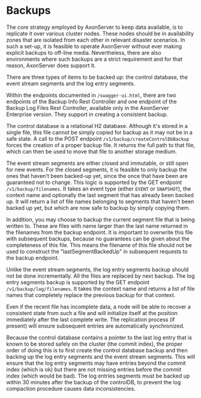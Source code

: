 # Backups

The core strategy employed by AxonServer to keep data available, is to replicate it over various
cluster nodes. These nodes should be in availability zones that are isolated from each other in relevant disaster
scenarios. In such a set-up, it is feasible to operate AxonServer without ever making explicit backups
to off-line media. Nevertheless, there are also environments where such backups are a strict requirement
and for that reason, AxonServer does support it.

There are three types of items to be backed up: the control database, the event stream segments and the log entry
segments. 

Within the endpoints documented in `/swagger-ui.html`, there are two endpoints of the Backup Info Rest Controller 
and one endpoint of the Backup Log Files Rest Controller, available only in the AxonServer Enterprise version.
They support in creating a consistent backup.

The control database is a relational H2 database. Although it's stored in a single file, this file cannot be simply
copied for backup as it may not be in a safe state. A call to the POST endpoint `/v1/backup/createControlDbBackup`
forces the creation of a proper backup file. It returns the full path to that file, which can then be used to
move that file to another storage medium.

The event stream segments are either closed and immutable, or still open for new events. For the closed segments, it is 
feasible to only backup the ones that haven't been backed-up yet, since the once that have been are guaranteed not to 
change. This logic is supported by the GET endpoint `/v1/backup/filenames`. It takes an event type (either `EVENT` or 
`SNAPSHOT`), the context name and optionally the last segment that has already been backed up. It will return a list of 
file names belonging to segments that haven't been backed up yet, but which are now safe to backup by simply copying them.

In addition, you may choose to backup the current segment file that is being written to. These are files with name
larger than the last name returned in the filenames from the backup endpoint. It is important to overwrite this file
with subsequent backups, because no guarantees can be given about the completeness of this file. This means the filename
of this file should not be used to construct the "lastSegmentBackedUp" in subsequent requests to the
backup endpoint.

Unlike the event stream segments, the log entry segments backup should not be done incrementally. All the files are
replaced by next backup. The log entry segments backup is supported by the GET endpoint `/v1/backup/log/filenames`. 
It takes the context name and returns a list of file names that completely replace the previous backup for that context.

Even if the recent file has incomplete data, a node will be able to recover a consistent state from such a file and
will initialize itself at the position immediately after the last complete write. The replication process (if present)
will ensure subsequent entries are automatically synchronized.

Because the control database contains a pointer to the last log entry that is known to be stored safely on the cluster 
(the commit index), the proper order of doing this is to first create the control database backup and then backing up 
the log entry segments and the event stream segments. This will ensure that the log entry segments may have entries 
beyond the commit index (which is ok) but there are not missing entries before the commit index (which would be bad).
The log entries segments must be backed up within 30 minutes after the backup of the controlDB, to prevent the log 
compaction procedure causes data inconsistencies.
